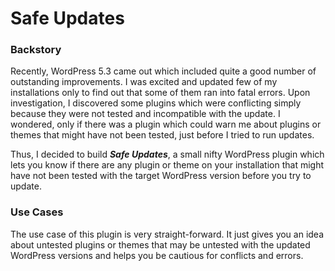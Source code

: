 # Safe Updates

### Backstory
Recently, WordPress 5.3 came out which included quite a good number of outstanding improvements. I was excited and updated few of my installations only to find out that some of them ran into fatal errors.  Upon investigation, I discovered some plugins which were conflicting simply because they were not tested and incompatible with the update. I wondered, only if there was a plugin which could warn me about plugins or themes that might have not been tested, just before I tried to run updates.

Thus, I decided to build ***Safe Updates***, a small nifty WordPress plugin which lets you know if there are any plugin or theme on your installation that might have not been tested with the target WordPress version before you try to update.

### Use Cases
The use case of this plugin is very straight-forward. It just gives you an idea about untested plugins or themes that may be untested with the updated WordPress versions and helps you be cautious for conflicts and errors.
